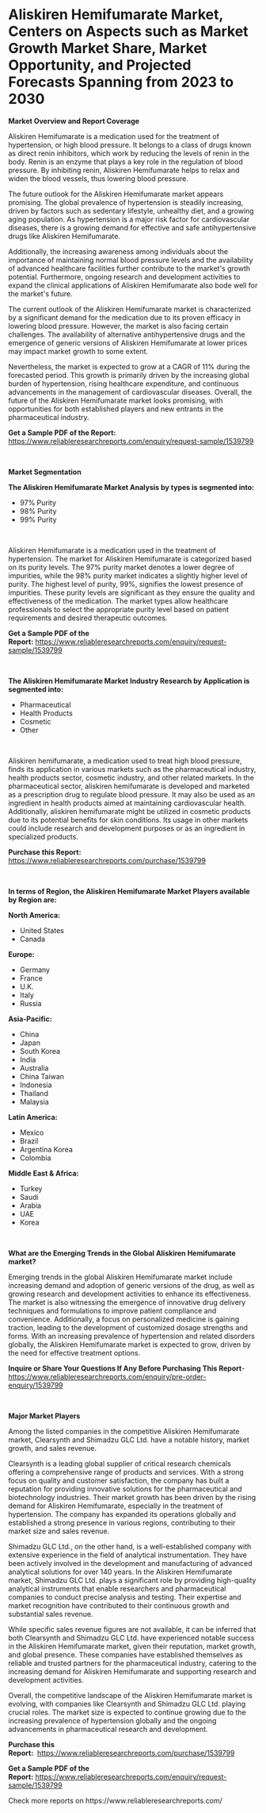 <p><h1>Aliskiren Hemifumarate Market, Centers on Aspects such as Market Growth Market Share, Market Opportunity, and Projected Forecasts Spanning from 2023 to 2030</h1></p><p><strong>Market Overview and Report Coverage</strong></p>
<p><p>Aliskiren Hemifumarate is a medication used for the treatment of hypertension, or high blood pressure. It belongs to a class of drugs known as direct renin inhibitors, which work by reducing the levels of renin in the body. Renin is an enzyme that plays a key role in the regulation of blood pressure. By inhibiting renin, Aliskiren Hemifumarate helps to relax and widen the blood vessels, thus lowering blood pressure.</p><p>The future outlook for the Aliskiren Hemifumarate market appears promising. The global prevalence of hypertension is steadily increasing, driven by factors such as sedentary lifestyle, unhealthy diet, and a growing aging population. As hypertension is a major risk factor for cardiovascular diseases, there is a growing demand for effective and safe antihypertensive drugs like Aliskiren Hemifumarate.</p><p>Additionally, the increasing awareness among individuals about the importance of maintaining normal blood pressure levels and the availability of advanced healthcare facilities further contribute to the market's growth potential. Furthermore, ongoing research and development activities to expand the clinical applications of Aliskiren Hemifumarate also bode well for the market's future.</p><p>The current outlook of the Aliskiren Hemifumarate market is characterized by a significant demand for the medication due to its proven efficacy in lowering blood pressure. However, the market is also facing certain challenges. The availability of alternative antihypertensive drugs and the emergence of generic versions of Aliskiren Hemifumarate at lower prices may impact market growth to some extent.</p><p>Nevertheless, the market is expected to grow at a CAGR of 11% during the forecasted period. This growth is primarily driven by the increasing global burden of hypertension, rising healthcare expenditure, and continuous advancements in the management of cardiovascular diseases. Overall, the future of the Aliskiren Hemifumarate market looks promising, with opportunities for both established players and new entrants in the pharmaceutical industry.</p></p>
<p><strong>Get a Sample PDF of the Report:</strong> <a href="https://www.reliableresearchreports.com/enquiry/request-sample/1539799">https://www.reliableresearchreports.com/enquiry/request-sample/1539799</a></p>
<p>&nbsp;</p>
<p><strong>Market Segmentation</strong></p>
<p><strong>The Aliskiren Hemifumarate Market Analysis by types is segmented into:</strong></p>
<p><ul><li>97% Purity</li><li>98% Purity</li><li>99% Purity</li></ul></p>
<p>&nbsp;</p>
<p><p>Aliskiren Hemifumarate is a medication used in the treatment of hypertension. The market for Aliskiren Hemifumarate is categorized based on its purity levels. The 97% purity market denotes a lower degree of impurities, while the 98% purity market indicates a slightly higher level of purity. The highest level of purity, 99%, signifies the lowest presence of impurities. These purity levels are significant as they ensure the quality and effectiveness of the medication. The market types allow healthcare professionals to select the appropriate purity level based on patient requirements and desired therapeutic outcomes.</p></p>
<p><strong>Get a Sample PDF of the Report:</strong>&nbsp;<a href="https://www.reliableresearchreports.com/enquiry/request-sample/1539799">https://www.reliableresearchreports.com/enquiry/request-sample/1539799</a></p>
<p>&nbsp;</p>
<p><strong>The Aliskiren Hemifumarate Market Industry Research by Application is segmented into:</strong></p>
<p><ul><li>Pharmaceutical</li><li>Health Products</li><li>Cosmetic</li><li>Other</li></ul></p>
<p>&nbsp;</p>
<p><p>Aliskiren hemifumarate, a medication used to treat high blood pressure, finds its application in various markets such as the pharmaceutical industry, health products sector, cosmetic industry, and other related markets. In the pharmaceutical sector, aliskiren hemifumarate is developed and marketed as a prescription drug to regulate blood pressure. It may also be used as an ingredient in health products aimed at maintaining cardiovascular health. Additionally, aliskiren hemifumarate might be utilized in cosmetic products due to its potential benefits for skin conditions. Its usage in other markets could include research and development purposes or as an ingredient in specialized products.</p></p>
<p><strong>Purchase this Report:</strong>&nbsp; <a href="https://www.reliableresearchreports.com/purchase/1539799">https://www.reliableresearchreports.com/purchase/1539799</a></p>
<p>&nbsp;</p>
<p><strong>In terms of Region, the Aliskiren Hemifumarate Market Players available by Region are:</strong></p>
<p>
    <p> <strong> North America: </strong>
        <ul>
            <li>United States</li>
            <li>Canada</li>
        </ul>
        </p> 
    <p> <strong> Europe: </strong>
        <ul>
            <li>Germany</li>
            <li>France</li>
            <li>U.K.</li>
            <li>Italy</li>
            <li>Russia</li>
        </ul>
        </p> 
    <p> <strong> Asia-Pacific: </strong>
        <ul>
            <li>China</li>
            <li>Japan</li>
            <li>South Korea</li>
            <li>India</li>
            <li>Australia</li>
            <li>China Taiwan</li>
            <li>Indonesia</li>
            <li>Thailand</li>
            <li>Malaysia</li>
        </ul>
        </p> 
    <p> <strong> Latin America: </strong>
        <ul>
            <li>Mexico</li>
            <li>Brazil</li>
            <li>Argentina Korea</li>
            <li>Colombia</li>
        </ul>
        </p> 
    <p> <strong> Middle East & Africa: </strong>
        <ul>
            <li>Turkey</li>
            <li>Saudi</li>
            <li>Arabia</li>
            <li>UAE</li>
            <li>Korea</li>
        </ul>
    </p>
    </p>
<p>&nbsp;</p>
<p><strong>What are the Emerging Trends in the Global Aliskiren Hemifumarate market?</strong></p>
<p><p>Emerging trends in the global Aliskiren Hemifumarate market include increasing demand and adoption of generic versions of the drug, as well as growing research and development activities to enhance its effectiveness. The market is also witnessing the emergence of innovative drug delivery techniques and formulations to improve patient compliance and convenience. Additionally, a focus on personalized medicine is gaining traction, leading to the development of customized dosage strengths and forms. With an increasing prevalence of hypertension and related disorders globally, the Aliskiren Hemifumarate market is expected to grow, driven by the need for effective treatment options.</p></p>
<p><strong>Inquire or Share Your Questions If Any Before Purchasing This Report</strong>- <a href="https://www.reliableresearchreports.com/enquiry/pre-order-enquiry/1539799">https://www.reliableresearchreports.com/enquiry/pre-order-enquiry/1539799</a></p>
<p>&nbsp;</p>
<p><strong>Major Market Players</strong></p>
<p><p>Among the listed companies in the competitive Aliskiren Hemifumarate market, Clearsynth and Shimadzu GLC Ltd. have a notable history, market growth, and sales revenue.</p><p>Clearsynth is a leading global supplier of critical research chemicals offering a comprehensive range of products and services. With a strong focus on quality and customer satisfaction, the company has built a reputation for providing innovative solutions for the pharmaceutical and biotechnology industries. Their market growth has been driven by the rising demand for Aliskiren Hemifumarate, especially in the treatment of hypertension. The company has expanded its operations globally and established a strong presence in various regions, contributing to their market size and sales revenue.</p><p>Shimadzu GLC Ltd., on the other hand, is a well-established company with extensive experience in the field of analytical instrumentation. They have been actively involved in the development and manufacturing of advanced analytical solutions for over 140 years. In the Aliskiren Hemifumarate market, Shimadzu GLC Ltd. plays a significant role by providing high-quality analytical instruments that enable researchers and pharmaceutical companies to conduct precise analysis and testing. Their expertise and market recognition have contributed to their continuous growth and substantial sales revenue.</p><p>While specific sales revenue figures are not available, it can be inferred that both Clearsynth and Shimadzu GLC Ltd. have experienced notable success in the Aliskiren Hemifumarate market, given their reputation, market growth, and global presence. These companies have established themselves as reliable and trusted partners for the pharmaceutical industry, catering to the increasing demand for Aliskiren Hemifumarate and supporting research and development activities.</p><p>Overall, the competitive landscape of the Aliskiren Hemifumarate market is evolving, with companies like Clearsynth and Shimadzu GLC Ltd. playing crucial roles. The market size is expected to continue growing due to the increasing prevalence of hypertension globally and the ongoing advancements in pharmaceutical research and development.</p></p>
<p><strong>Purchase this Report:</strong>&nbsp;&nbsp;<a href="https://www.reliableresearchreports.com/purchase/1539799">https://www.reliableresearchreports.com/purchase/1539799</a></p>
<p></p>
<p><strong>Get a Sample PDF of the Report:</strong>&nbsp;<a href="https://www.reliableresearchreports.com/enquiry/request-sample/1539799">https://www.reliableresearchreports.com/enquiry/request-sample/1539799</a></p>
<p>Check more reports on https://www.reliableresearchreports.com/</p>